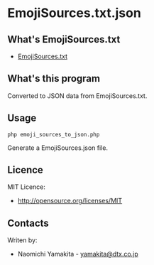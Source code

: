 EmojiSources.txt.json
=====================
What's EmojiSources.txt
-----------------------
* [EmojiSources.txt](http://unicode.org/Public/UNIDATA/EmojiSources.txt)

What's this program
-------------------
Converted to JSON data from EmojiSources.txt.

Usage
-----
    php emoji_sources_to_json.php

Generate a EmojiSources.json file.

Licence
-------
MIT Licence:
 * http://opensource.org/licenses/MIT

 Contacts
 --------
 Writen by:
  * Naomichi Yamakita - yamakita@dtx.co.jp

